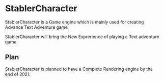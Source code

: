 # StablerCharacter
 StablerCharacter is a Game engine which is mainly used for creating Advance Text Adventure game

StablerCharacter will bring the New Exprerience of playing a Text adventure game.

## Plan
StablerCharacter is planned to have a Complete Rendering engine by the end of 2021.
